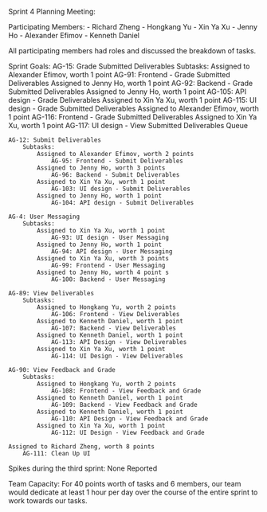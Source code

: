 Sprint 4 Planning Meeting:

Participating Members: 
    - Richard Zheng
    - Hongkang Yu
    - Xin Ya Xu
    - Jenny Ho
    - Alexander Efimov
    - Kenneth Daniel

All participating members had roles and discussed the breakdown of tasks. 

Sprint Goals:
    AG-15: Grade Submitted Deliverables
        Subtasks:
            Assigned to Alexander Efimov, worth 1 point
                AG-91: Frontend - Grade Submitted Deliverables
            Assigned to Jenny Ho, worth 1 point
                AG-92: Backend - Grade Submitted Deliverables
            Assigned to Jenny Ho, worth 1 point
                AG-105: API design - Grade Deliverables
            Assigned to Xin Ya Xu, worth 1 point 
                AG-115: UI design - Grade Submitted Deliverables
            Assigned to Alexander Efimov, worth 1 point
                AG-116: Frontend - Grade Submitted Deliverables
            Assigned to Xin Ya Xu, worth 1 point 
                AG-117: UI design - View Submitted Deliverables Queue

    AG-12: Submit Deliverables
        Subtasks:
            Assigned to Alexander Efimov, worth 2 points
                AG-95: Frontend - Submit Deliverables
            Assigned to Jenny Ho, worth 3 points
                AG-96: Backend - Submit Deliverables
            Assigned to Xin Ya Xu, worth 1 point 
                AG-103: UI design - Submit Deliverables
            Assigned to Jenny Ho, worth 1 point
                AG-104: API design - Submit Deliverables

    AG-4: User Messaging
        Subtasks:
            Assigned to Xin Ya Xu, worth 1 point
                AG-93: UI design - User Messaging
            Assigned to Jenny Ho, worth 1 point
                AG-94: API design - User Messaging
            Assigned to Xin Ya Xu, worth 3 points
                AG-99: Frontend - User Messaging
            Assigned to Jenny Ho, worth 4 point s
                AG-100: Backend - User Messaging

    AG-89: View Deliverables
        Subtasks:
            Assigned to Hongkang Yu, worth 2 points
                AG-106: Frontend - View Deliverables
            Assigned to Kenneth Daniel, worth 1 point
                AG-107: Backend - View Deliverables
            Assigned to Kenneth Daniel, worth 1 point
                AG-113: API Design - View Deliverables
            Assigned to Xin Ya Xu, worth 1 point
                AG-114: UI Design - View Deliverables

    AG-90: View Feedback and Grade
        Subtasks:
            Assigned to Hongkang Yu, worth 2 points
                AG-108: Frontend - View Feedback and Grade
            Assigned to Kenneth Daniel, worth 1 point
                AG-109: Backend - View Feedback and Grade
            Assigned to Kenneth Daniel, worth 1 point
                AG-110: API Design - View Feedback and Grade
            Assigned to Xin Ya Xu, worth 1 point
                AG-112: UI Design - View Feedback and Grade
    
    Assigned to Richard Zheng, worth 8 points
        AG-111: Clean Up UI

Spikes during the third sprint:
    None Reported

Team Capacity: 
    For 40 points worth of tasks and 6 members, our team would dedicate at least 1 hour per day over the course of the entire sprint to work towards our tasks.